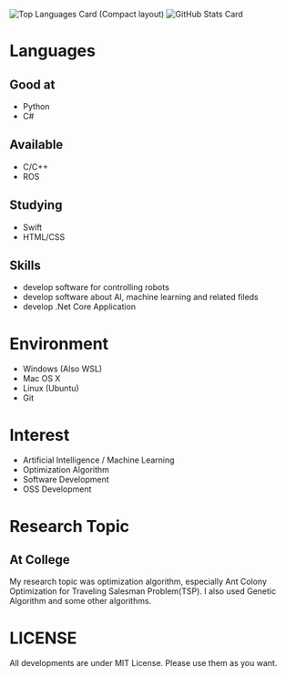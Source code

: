 ![Top Languages Card (Compact layout)](https://github-readme-stats.vercel.app/api/top-langs/?username=Akasan&layout=compact)
![GitHub Stats Card](https://github-readme-stats.vercel.app/api?username=Akasan&show_icons=true&private_count=true)


# Languages
## Good at
- Python
- C#

## Available
- C/C++
- ROS

## Studying
- Swift
- HTML/CSS

## Skills
- develop software for controlling robots
- develop software about AI, machine learning and related fileds
- develop .Net Core Application

# Environment
- Windows (Also WSL)
- Mac OS X
- Linux (Ubuntu)
- Git

# Interest
- Artificial Intelligence / Machine Learning
- Optimization Algorithm
- Software Development
- OSS Development

# Research Topic
## At College
My research topic was optimization algorithm, especially Ant Colony Optimization for Traveling Salesman Problem(TSP).
I also used Genetic Algorithm and some other algorithms.
# LICENSE
All developments are under MIT License.
Please use them as you want.
